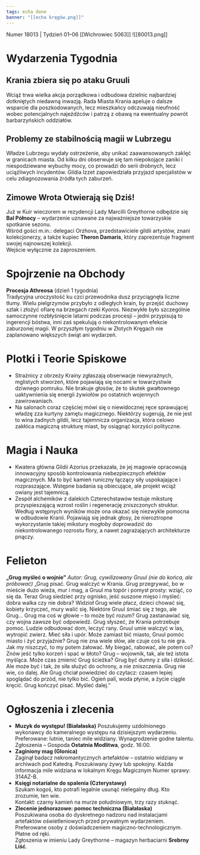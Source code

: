 ```yaml
---
tags: echa done
banner: "[[echa kręgów.png]]"
---
```

Numer 18013 | Tydzień 01–06 [[Wichrowiec 5063]]
![[80013.png]]
# **Wydarzenia Tygodnia**
## **Krania zbiera się po ataku Gruuli**  
Wciąż trwa wielka akcja porządkowa i odbudowa dzielnic najbardziej dotkniętych niedawną inwazją. Rada Miasta Krania apeluje o dalsze wsparcie dla poszkodowanych, lecz mieszkańcy odczuwają nieufność wobec potencjalnych najeźdźców i patrzą z obawą na ewentualny powrót barbarzyńskich oddziałów.
## **Problemy ze stabilnością magii w Lubrzegu**  
Władze Lubrzegu wydały ostrzeżenie, aby unikać zaawansowanych zaklęć w granicach miasta. Od kilku dni obserwuje się tam niepokojące zaniki i niespodziewane wybuchy mocy, co prowadzi do serii drobnych, lecz uciążliwych incydentów. Gildia Izzet zapowiedziała przyjazd specjalistów w celu zdiagnozowania źródła tych zaburzeń.
## **Zimowe Wrota Otwierają się Dziś!**  
Już w Kuir wieczorem w rezydencji Lady Marcilli Greythorne odbędzie się **Bal Północy** – wydarzenie uznawane za najważniejsze towarzyskie spotkanie sezonu.  
Wśród gości m.in.: delegaci Orzhova, przedstawiciele gildii artystów, znani kolekcjonerzy, a także kupiec **Theron Damaris**, który zaprezentuje fragment swojej najnowszej kolekcji.  
Wejście wyłącznie za zaproszeniem.
# **Spojrzenie na Obchody**
**Procesja Athreosa** (dzień 1 tygodnia)  
Tradycyjna uroczystość ku czci przewodnika dusz przyciągnęła liczne tłumy. Wielu pielgrzymów przybyło z odległych krain, by przejść duchowy szlak i złożyć ofiarę na brzegach rzeki Kyoros. Niezwykłe było szczególnie samoczynne rozbłyśnięcie latarni podczas procesji – jedni przypisują to ingerencji bóstwa, inni zaś spekulują o niekontrolowanym efekcie zaburzonej magii.
W przyszłym tygodniu w Złotych Kręgach nie zaplanowano większych świąt ani wydarzeń.
# **Plotki i Teorie Spiskowe**
- Strażnicy z obrzeży Krainy zgłaszają obserwacje niewyraźnych, mglistych stworzeń, które pojawiają się nocami w towarzystwie dziwnego pomruku. Nie brakuje głosów, że to skutek gwałtownego uaktywnienia się energii żywiołów po ostatnich wojennych zawirowaniach.
- Na salonach coraz częściej mówi się o niewidocznej ręce sprawującej władzę zza kurtyny zamętu magicznego. Niektórzy sugerują, że nie jest to wina żadnych gildii, lecz tajemnicza organizacja, która celowo zakłóca magiczną strukturę miast, by osiągnąć korzyści polityczne.
# **Magia i Nauka**
- Kwatera główna Gildii Azorius przekazała, że jej magowie opracowują innowacyjny sposób kontrolowania niebezpiecznych efektów magicznych. Ma to być kamień runiczny łączący siły uspokajające i rozpraszające. Wstępne badania są obiecujące, ale projekt wciąż owiany jest tajemnicą.
- Zespół alchemików z dalekich Czterechstawów testuje miksturę przyspieszającą wzrost roślin i regenerację zniszczonych struktur. Według wstępnych wyników może ona okazać się niezwykle pomocna w odbudowie Kranii. Pojawiają się jednak głosy, że nieroztropne wykorzystanie takiej mikstury mogłoby doprowadzić do niekontrolowanego rozrostu flory, a nawet zagrażających architekturze pnączy.
# **Felieton** 
**„Grug myśleć o wojnie”**
*Autor: Grug, cywilizowany Gruul (nie do końca, ale próbować)*
 „Grug pisać. Grug walczyć w Krania. Grug przegrywać, bo w mieście dużo wieża, mur i mag, a Gruul ma topór i pomysł prosty: wziąć, co się da. Teraz Grug siedzieć przy ognisko, jeść suszone mięso i myśleć: dobra walka czy nie dobra?
 Widzioł Grug wiele płacz, dzieci chować się, kobiety krzyczeć, mury walić się. Niektóre Gruul śmiać się z tego, ale Grug… Grug ma coś w głowie – to może być rozum? Grug zastanawiać się, czy wojna zawsze być odpowiedź.
Grug słyszeć, że Krania potrzebuje pomoc. Ludzie odbudować dom, leczyć rany. Gruul umie walczyć w las, wytropić zwierz. Mieć siła i upór. Może zamiast bić miasto, Gruul pomóc miasto i żyć przyjaźnie?
Grug nie zna wiele słów, ale czuje coś tu nie gra. Jak my niszczyć, to my potem żałować. My biegać, rabować, ale potem co? Znów jeść tylko korzeń i spać w błoto? Grug – wojownik, tak, ale też istota myśląca. Może czas zmienić Grug ścieżka?
Grug być dumny z siła i dzikość. Ale może być i tak, że siła służyć do ochrony, a nie zniszczenia. Grug nie wie, co dalej. Ale Grug chciał powiedzieć do czytacz: czasem lepiej spoglądać do przód, nie tylko bić.
Ogień pali, woda płynie, a życie ciągle kręcić. Grug kończyć pisać. Myśleć dalej.”
# **Ogłoszenia i zlecenia**
- **Muzyk do występu! (Białałaska)**
Poszukujemy uzdolnionego wykonawcy do kameralnego występu na dzisiejszym wydarzeniu. Preferowane: lutnie, taniec mile widziany. Wynagrodzenie godne talentu.  
Zgłoszenia – Gospoda **Ostatnia Modlitwa**, godz. 16:00.
- **Zaginiony mag (Glonica)**  
Zaginął badacz nekromantycznych artefaktów – ostatnio widziany w archiwach pod Katedrą. Poszukiwany żywy lub spokojny. Każda informacja mile widziana w lokalnym Kręgu Magicznym
Numer sprawy: 314AZ-B.
- **Księgi notarialne do spalenia (Czterystawy)**  
Szukam kogoś, kto potrafi legalnie usunąć nielegalny dług. Kto zrozumie, ten wie.  
Kontakt: czarny kamień na murze południowym, trzy razy stuknąć.
 - **Zlecenie jednorazowe: pomoc techniczna (Białałaska)**  
Poszukiwana osoba do dyskretnego nadzoru nad instalacjami artefaktów oświetleniowych przed prywatnym wydarzeniem.  
Preferowane osoby z doświadczeniem magiczno-technologicznym. Płatne od ręki.  
Zgłoszenia w imieniu Lady Greythorne – magazyn herbaciarni **Srebrny Liść**.